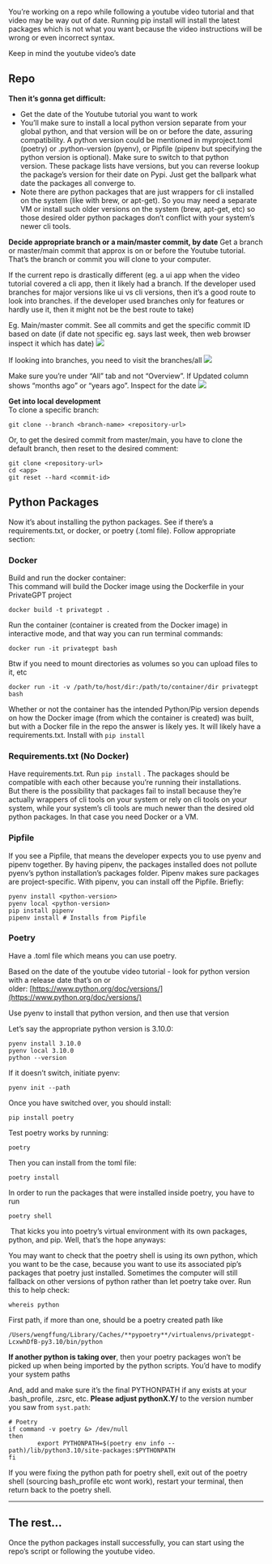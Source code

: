 
You’re working on a repo while following a youtube video tutorial and that video may be way out of date. Running pip install  will install the latest packages which is not what you want because the video instructions will be wrong or even incorrect syntax.

Keep in mind the youtube video’s date

## Repo

**Then it’s gonna get difficult:**  
- Get the date of the Youtube tutorial you want to work
- You’ll make sure to install a local python version separate from your global python, and that version will be on or before the date, assuring compatibility. A python version could be mentioned in myproject.toml (poetry) or .python-version (pyenv), or Pipfile (pipenv but specifying the python version is optional). Make sure to switch to that python version. These package lists have versions, but you can reverse lookup the package’s version for their date on Pypi. Just get the ballpark what date the packages all converge to.
- Note there are python packages that are just wrappers for cli installed on the system (like with brew, or apt-get). So you may need a separate VM or install such older versions on the system (brew, apt-get, etc) so those desired older python packages don’t conflict with your system’s newer cli tools.

**Decide appropriate branch or a main/master commit, by date**
Get a branch or master/main commit that approx is on or before the Youtube tutorial. That’s the branch or commit you will clone to your computer.

If the current repo is drastically different (eg. a ui app when the video tutorial covered a cli app, then it likely had a branch. If the developer used branches for major versions like ui vs cli versions, then it’s a good route to look into branches. if the developer used branches only for features or hardly use it, then it might not be the best route to take)

Eg. Main/master commit. See all commits and get the specific commit ID based on date
(if date not specific eg. says last week, then web browser inspect it which has date)
![](https://i.imgur.com/2Enfew2.png)

If looking into branches, you need to visit the branches/all
![](https://i.imgur.com/bTkdSnI.png)

Make sure you’re under “All” tab and not “Overview”. If Updated column shows “months ago” or “years ago”. Inspect for the date
![](https://i.imgur.com/cOBQ1Yd.png)

**Get into local development**  
To clone a specific branch:
```
git clone --branch <branch-name> <repository-url>
```

Or, to get the desired commit from master/main, you have to clone the default branch, then reset to the desired comment:
```
git clone <repository-url>  
cd <app>  
git reset --hard <commit-id>
```

## Python Packages

Now it’s about installing the python packages. See if there’s a requirements.txt, or docker, or poetry (.toml file). Follow appropriate section:

### Docker

Build and run the docker container:  
This command will build the Docker image using the Dockerfile in your PrivateGPT project
```
docker build -t privategpt .
```

Run the container (container is created from the Docker image) in interactive mode, and that way you can run terminal commands:
```
docker run -it privategpt bash  
```

Btw if you need to mount directories as volumes so you can upload files to it, etc
```
docker run -it -v /path/to/host/dir:/path/to/container/dir privategpt bash  
```

Whether or not the container has the intended Python/Pip version depends on how the Docker image (from which the container is created) was built, but with a Docker file in the repo the answer is likely yes. It will likely have a requirements.txt. Install with `pip install` 
### Requirements.txt (No Docker)

Have requirements.txt. Run `pip install` . The packages should be compatible with each other because you’re running their installations. But there is the possibility that packages fail to install because they’re actually wrappers of cli tools on your system or rely on cli tools on your system, while your system’s cli tools are much newer than the desired old python packages. In that case you need Docker or a VM.
### Pipfile

If you see a Pipfile, that means the developer expects you to use pyenv and pipenv together. By having pipenv, the packages installed does not pollute pyenv’s python installation’s packages folder. Pipenv makes sure packages are project-specific. With pipenv, you can install off the Pipfile. Briefly:
```
pyenv install <python-version>  
pyenv local <python-version>  
pip install pipenv  
pipenv install # Installs from Pipfile  
```

### Poetry

Have a .toml file which means you can use poetry.

Based on the date of the youtube video tutorial - look for python version with a release date that’s on or older: [https://www.python.org/doc/versions/](https://www.python.org/doc/versions/)

Use pyenv to install that python version, and then use that version

Let’s say the appropriate python version is 3.10.0:
```
pyenv install 3.10.0  
pyenv local 3.10.0  
python --version
```

If it doesn’t switch, initiate pyenv:
```
pyenv init --path  
```

Once you have switched over, you should install:
```
pip install poetry
```

Test poetry works by running:
```
poetry
```

Then you can install from the toml file:
```
poetry install
```

In order to run the packages that were installed inside poetry, you have to run
```
poetry shell
```

 That kicks you into poetry’s virtual environment with its own packages, python, and pip. Well, that’s the hope anyways:

You may want to check that the poetry shell is using its own python, which you want to be the case, because you want to use its associated pip’s packages that poetry just installed. Sometimes the computer will still fallback on other versions of python rather than let poetry take over. Run this to help check:

```
whereis python  
```

First path, if more than one, should be a poetry created path like 
```
/Users/wengffung/Library/Caches/**pypoetry**/virtualenvs/privategpt-LcxwhDfB-py3.10/bin/python 
```

**If another python is taking over**, then your poetry packages won’t be picked up when being imported by the python scripts. You’d have to modify your system paths

And, add and make sure it’s the final PYTHONPATH if any exists at your .bash_profile, .zsrc, etc. **Please adjust pythonX.Y/** to the version number you saw from `syst.path`:
```
# Poetry  
if command -v poetry &> /dev/null  
then  
        export PYTHONPATH=$(poetry env info --path)/lib/python3.10/site-packages:$PYTHONPATH  
fi
```

If you were fixing the python path for poetry shell, exit out of the poetry shell (sourcing bash_profile etc wont work), restart your terminal, then return back to the poetry shell.

---

## **The rest...**

Once the python packages install successfully, you can start using the repo’s script or following the youtube video.